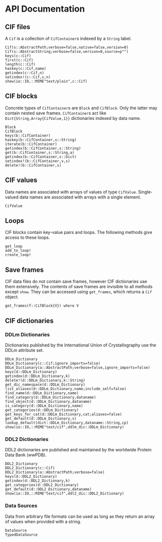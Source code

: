 # API Documentation

## CIF files

A `Cif` is a collection of `CifContainer`s indexed by a `String` label.

```@docs
Cif(s::AbstractPath;verbose=false,native=false,version=0)
Cif(s::AbstractString;verbose=false,version=0,source=p"")
keys(c::Cif)
first(c::Cif)
length(c::Cif)
haskey(c::Cif,name)
getindex(c::Cif,n)
setindex!(c::Cif,v,n)
show(io::IO,::MIME"text/plain",c::Cif)
```

## CIF blocks

Concrete
types of `CifContainer`s are `Block` and `CifBlock`. Only the latter may
contain nested save frames.  `CifContainer`s act like `Dict{String,Array{CifValue,1}}` 
dictionaries indexed by data name.

```@docs
Block
CifBlock
keys(b::CifContainer)
haskey(b::CifContainer,s::String)
iterate(b::CifContainer)
getindex(b::CifContainer,s::String)
get(b::CifContainer,s::String,a)
getindex(b::CifContainer,s::Dict)
setindex!(b::CifContainer,v,s)
delete!(b::CifContainer,s)
```

## CIF values

Data names are associated with arrays of values of type `CifValue`.  Single-valued
data names are associated with arrays with a single element.

```@docs
CifValue
```

## Loops

CIF blocks contain key-value pairs and loops. The following methods give access to
these loops.

```@docs
get_loop
add_to_loop!
create_loop!
```

## Save frames

CIF data files do not contain save frames, however CIF dictionaries use them extensively. 
The contents of save frames are invisible to all
methods except `show`. They can be accessed using `get_frames`, which returns a `Cif` object.

```@docs
get_frames(f::CifBlock{V}) where V
```

## CIF dictionaries

### DDLm Dictionaries 
Dictionaries published by the International Union of Crystallography
use the DDLm attribute set.

```@docs
DDLm_Dictionary
DDLm_Dictionary(c::Cif;ignore_imports=false)
DDLm_Dictionary(a::AbstractPath;verbose=false,ignore_imports=false)
keys(d::DDLm_Dictionary)
getindex(d::DDLm_Dictionary,k)
delete!(d::DDLm_Dictionary,k::String)
get_dic_namespace(d::DDLm_Dictionary)
list_aliases(d::DDLm_Dictionary,name;include_self=false)
find_name(d::DDLm_Dictionary,name)
find_category(d::DDLm_Dictionary,dataname)
find_object(d::DDLm_Dictionary,dataname)
is_category(d::DDLm_Dictionary,name)
get_categories(d::DDLm_Dictionary)
get_keys_for_cat(d::DDLm_Dictionary,cat;aliases=false)
get_default(d::DDLm_Dictionary,s)
lookup_default(dict::DDLm_Dictionary,dataname::String,cp)
show(io::IO,::MIME"text/cif",ddlm_dic::DDLm_Dictionary)
```

### DDL2 Dictionaries

DDL2 dictionaries are published and maintained by the worldwide
Protein Data Bank (wwPDB).

```@docs
DDL2_Dictionary
DDL2_Dictionary(c::Cif)
DDL2_Dictionary(a::AbstractPath;verbose=false)
keys(d::DDL2_Dictionary)
getindex(d::DDL2_Dictionary,k)
get_categories(d::DDL2_Dictionary)
get_default(d::DDL2_Dictionary,dataname)
show(io::IO,::MIME"text/cif",ddl2_dic::DDL2_Dictionary)
```

### Data Sources

Data from arbitrary file formats can be used as long as they
return an array of values when provided with a string.

```@docs
DataSource
TypedDataSource
```
